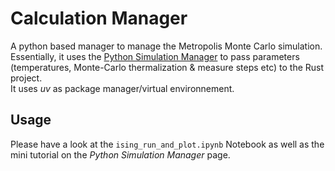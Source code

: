 # Calculation Manager

A python based manager to manage the Metropolis Monte Carlo simulation.<br>
Essentially, it uses the [Python Simulation Manager](https://github.com/so-groenen/python_simulation_manager) to pass parameters (temperatures, Monte-Carlo thermalization & measure steps etc) to the Rust project.<br>
It uses *uv* as package manager/virtual environnement. 
## Usage
Please have a look at the `ising_run_and_plot.ipynb` Notebook as well as the mini tutorial on the *Python Simulation Manager* page.